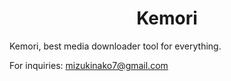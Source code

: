 <h1 align="center">Kemori</h1>

<p align="justify">
Kemori, best media downloader tool for everything.
</p>

For inquiries: [mizukinako7@gmail.com](mailto:mizukinako7@gmail.com)